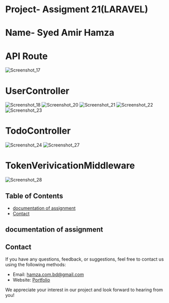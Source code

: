 # Project- Assigment 21(LARAVEL)

# Name- Syed Amir Hamza

# API Route
![Screenshot_17](https://github.com/AmirHam-Za/laravel-assignment-21/assets/125890933/2f055427-d46e-4b25-8fb3-6c5ae722ef94)


# UserController
![Screenshot_18](https://github.com/AmirHam-Za/laravel-assignment-21/assets/125890933/224fd808-653f-4b1c-8051-54660b4b72ab)
![Screenshot_20](https://github.com/AmirHam-Za/laravel-assignment-21/assets/125890933/6abc7ce6-b9b0-4c62-be09-0fd03cf7c62a)
![Screenshot_21](https://github.com/AmirHam-Za/laravel-assignment-21/assets/125890933/f5afedb6-e7ad-4ac7-9087-865630f3cd3d)
![Screenshot_22](https://github.com/AmirHam-Za/laravel-assignment-21/assets/125890933/9782eecf-33bb-4613-8dd0-c3142f31ebc9)
![Screenshot_23](https://github.com/AmirHam-Za/laravel-assignment-21/assets/125890933/88a04c89-5304-4f19-88e8-96b53077e184)


# TodoController
![Screenshot_24](https://github.com/AmirHam-Za/laravel-assignment-21/assets/125890933/f1d55fe8-e291-4ec3-9bcb-0f528bb22eae)
![Screenshot_27](https://github.com/AmirHam-Za/laravel-assignment-21/assets/125890933/5dcdd701-c979-4066-a6dd-0f5438b5d710)

# TokenVerivicationMiddleware
![Screenshot_28](https://github.com/AmirHam-Za/laravel-assignment-21/assets/125890933/bc050da9-537b-4846-a21d-f34f7b59f177)

## Table of Contents

- [documentation of assignment](#documentation-of-assignment)
- [Contact](#contact)


## documentation of assignment




## Contact

If you have any questions, feedback, or suggestions, feel free to contact us using the following methods:

- Email: hamza.com.bd@gmail.com
- Website: [Portfolio](https://hamjabd.com)

We appreciate your interest in our project and look forward to hearing from you!
